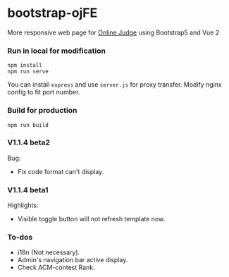 # bootstrap-ojFE

More responsive web page for [Online Judge](https://github.com/QingdaoU/OnlineJudge) using Bootstrap5 and Vue 2

### Run in local for modification
```
npm install
npm run serve
```
You can install `express` and use `server.js` for proxy transfer.
Modify nginx config to fit port number.

### Build for production
```
npm run build
```

### V1.1.4 beta2

Bug:
- Fix code format can't display.

### V1.1.4 beta1

Highlights: 
- Visible toggle button will not refresh template now.

### To-dos
- i18n (Not necessary).
- Admin's navigation bar active display.
- Check ACM-contest Rank.